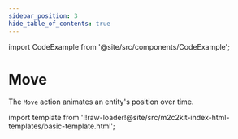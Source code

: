 ```yaml
---
sidebar_position: 3
hide_table_of_contents: true
---
```


import CodeExample from '@site/src/components/CodeExample';

# Move

The `Move` action animates an entity's position over time.

import template from '!!raw-loader!@site/src/m2c2kit-index-html-templates/basic-template.html';
